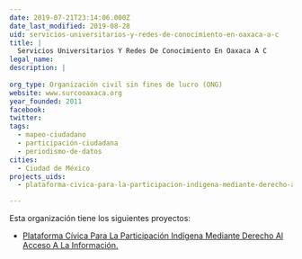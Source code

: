 ```yaml
---
date: 2019-07-21T23:14:06.000Z
date_last_modified: 2019-08-28
uid: servicios-universitarios-y-redes-de-conocimiento-en-oaxaca-a-c
title: |
  Servicios Universitarios Y Redes De Conocimiento En Oaxaca A C
legal_name: 
description: |
  
org_type: Organización civil sin fines de lucro (ONG)
website: www.surcooaxaca.org
year_founded: 2011
facebook: 
twitter: 
tags:
  - mapeo-ciudadano
  - participación-ciudadana
  - periodismo-de-datos
cities: 
  - Ciudad de México
projects_uids:
  - plataforma-civica-para-la-participacion-indigena-mediante-derecho-al-acceso-a-la-informacion

---
```


Esta organización tiene los siguientes proyectos:

- [Plataforma Cívica Para La Participación Indígena Mediante Derecho Al Acceso A La Información.](/proyectos/plataforma-civica-para-la-participacion-indigena-mediante-derecho-al-acceso-a-la-informacion)
